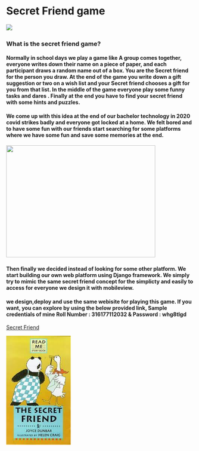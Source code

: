 # Secret Friend game

<img src="https://secretfriendmusic.com/wp-content/uploads/secret-friend-name-570x172.png" >

### **What is the secret friend game?**

#### Normally in school days we play a game like A group comes together, everyone writes down their name on a piece of paper, and each participant draws a random name out of a box. You are the Secret friend for the person you draw. At the end of the game you write down a gift suggestion or two on a wish list and your Secret friend chooses a gift for you from that list. In the middle of the game everyone play some funny tasks and dares . Finally at the end you have to find your secret friend with some hints and puzzles.


#### We come up with this idea at the end of our bachelor technology in 2020 covid strikes badly and everyone got locked at a home. We felt bored and to have some fun with our friends start searching for some platforms where we have some fun and save some memories at the end. 

<img src="https://c.tenor.com/ZWOZq7fsfesAAAAd/coronavirus-funny.gif" width="400" height="300">



#### Then finally we decided instead of looking for some other platform. We start building our own web platform using Django framework. We simply try to mimic the same secret friend concept for the simplicty and easily to access for everyone we design it with mobileview.

#### we design,deploy and use the same webisite for playing this game. If you want, you can explore by using the below provided link, Sample credentials of mine Roll Number : 316177112032 & Password : whg8tlgd   

[Secret Friend](https://saikrish32.pythonanywhere.com)


![Alt Text](secret.jfif)


